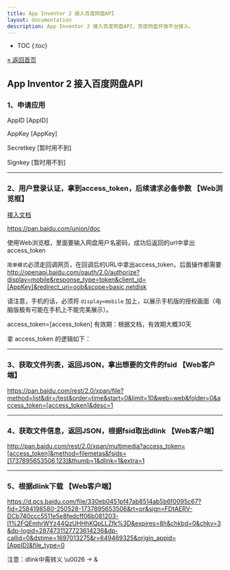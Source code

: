 ```yaml
---
title: App Inventor 2 接入百度网盘API
layout: documentation
description: App Inventor 2 接入百度网盘API，百度网盘开放平台接入。
---
```


* TOC
{:toc}

[&laquo; 返回首页](index.html)

## App Inventor 2 接入百度网盘API

### 1、申请应用

AppID [AppID]

AppKey [AppKey]

Secretkey [暂时用不到]

Signkey [暂时用不到]

***
### 2、用户登录认证，拿到access_token，后续请求必备参数 【Web浏览框】

[接入文档](https://pan.baidu.com/union/document/basic)

https://pan.baidu.com/union/doc


使用Web浏览框，里面要输入网盘用户名密码，成功后返回的url中拿出access_token

`简单模式`必须走回调网页，在回调后的URL中拿出access_token，后面操作都需要
http://openapi.baidu.com/oauth/2.0/authorize?display=mobile&response_type=token&client_id=[AppKey]&redirect_uri=oob&scope=basic,netdisk

请注意，手机的话，必须将 `display=mobile` 加上，以展示手机版的授权画面（电脑版极有可能在手机上不能完美展示）。

access_token=[access_token]    有效期：根据文档，有效期大概30天

拿 access_token 的逻辑如下：


***
### 3、获取文件列表，返回JSON，拿出想要的文件的fsid 【Web客户端】
https://pan.baidu.com/rest/2.0/xpan/file?method=list&dir=/test&order=time&start=0&limit=10&web=web&folder=0&access_token=[access_token]&desc=1

***
### 4、获取文件信息，返回JSON，根据fsid取出dlink 【Web客户端】
http://pan.baidu.com/rest/2.0/xpan/multimedia?access_token=[access_token]&method=filemetas&fsids=[1737895653506,123]&thumb=1&dlink=1&extra=1

***
### 5、根据dlink下载 【Web客户端】
https://d.pcs.baidu.com/file/330eb0451pf47ab8514ab5b6f0095c67?fid=2584198580-250528-1737895653506&rt=pr&sign=FDtAERV-DCb740ccc5511e5e8fedcff06b081203-l1%2FQEmhrWYz44QzUHHhKQpLLZfk%3D&expires=8h&chkbd=0&chkv=3&dp-logid=2874731127723614236&dp-callid=0&dstime=1697013275&r=649469325&origin_appid=[AppID]&file_type=0

注意：dlink中需转义   \u0026  ->  &
